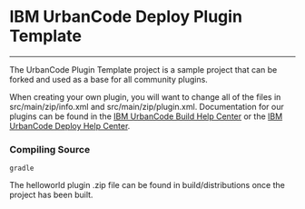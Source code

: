 # IBM UrbanCode Deploy Plugin Template
---

The UrbanCode Plugin Template project is a sample project that can be forked and used as a base for all community plugins.

When creating your own plugin, you will want to change all of the files in src/main/zip/info.xml and src/main/zip/plugin.xml. Documentation
for our plugins can be found in the [IBM UrbanCode Build Help Center](http://www-01.ibm.com/support/knowledgecenter/SS8NMD_6.1.2/com.ibm.ucbuild.doc/topics/c_node_extend.html) or the [IBM UrbanCode Deploy Help Center](http://www.ibm.com/support/knowledgecenter/SS4GSP_6.2.1/com.ibm.udeploy.doc/topics/c_node_extending.html).

### Compiling Source
`gradle`

The helloworld plugin .zip file can be found in build/distributions once the project has been built.
